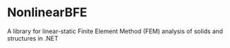 # NonlinearBFE
A library for linear-static Finite Element Method (FEM) analysis of solids and structures in .NET 
